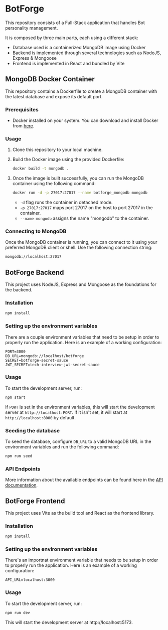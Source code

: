 # BotForge

This repository consists of a Full-Stack application that handles Bot personality management.

It is composed by three main parts, each using a different stack:

- Database used is a containerized MongoDB image using Docker
- Backend is implemented through several technologies such as NodeJS, Express & Mongoose
- Frontend is implemented in React and bundled by Vite

## MongoDB Docker Container

This repository contains a Dockerfile to create a MongoDB container with the latest database and expose its default port.

### Prerequisites

- Docker installed on your system. You can download and install Docker from [here](https://www.docker.com/get-started).

### Usage

1. Clone this repository to your local machine.

2. Build the Docker image using the provided Dockerfile:

   ```bash
   docker build -t mongodb .
   ```

3. Once the image is built successfully, you can run the MongoDB container using the following command:

   ```bash
   docker run -d -p 27017:27017 --name botforge_mongodb mongodb
   ```

   - `-d` flag runs the container in detached mode.
   - `-p 27017:27017` maps port 27017 on the host to port 27017 in the container.
   - `--name mongodb` assigns the name "mongodb" to the container.

### Connecting to MongoDB

Once the MongoDB container is running, you can connect to it using your preferred MongoDB client or shell. Use the following connection string:

```bash
mongodb://localhost:27017
```

## BotForge Backend

This project uses NodeJS, Express and Mongoose as the foundations for the backend.

### Installation

```bash
npm install
```

### Setting up the environment variables

There are a couple environment variables that need to be setup in order to properly run the application. Here is an example of a working configuration:

```
PORT=3000
DB_URL=mongodb://localhost/botforge
SECRET=botforge-secret-sauce
JWT_SECRET=tech-interview-jwt-secret-sauce
```

### Usage

To start the development server, run:

```bash
npm start
```

If `PORT` is set in the environment variables, this will start the development server at `http://localhost:PORT`.
If it isn't set, it will start at `http://localhost:8000` by default.

### Seeding the database

To seed the database, configure `DB_URL` to a valid MongoDB URL in the environment variables and run the following command:

```bash
npm run seed
```

### API Endpoints

More information about the available endpoints can be found here in the [API documentation](https://documenter.getpostman.com/view/3864986/2sA2xnyA6Y).

## BotForge Frontend

This project uses Vite as the build tool and React as the frontend library.

### Installation

```bash
npm install
```

### Setting up the environment variables

There's an importnat environment variable that needs to be setup in order to properly run the application. Here is an example of a working configuration:

```
API_URL=localhost:3000
```

### Usage

To start the development server, run:

```bash
npm run dev
```

This will start the development server at http://localhost:5173.
